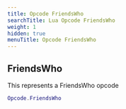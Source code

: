 ```yaml
---
title: Opcode FriendsWho
searchTitle: Lua Opcode FriendsWho
weight: 1
hidden: true
menuTitle: Opcode FriendsWho
---
```

## FriendsWho

This represents a FriendsWho opcode
```lua
Opcode.FriendsWho
```
